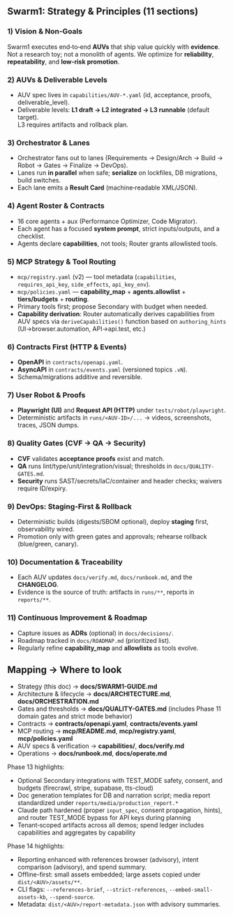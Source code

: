 ## Swarm1: Strategy & Principles (11 sections)

### 1) Vision & Non‑Goals

Swarm1 executes end‑to‑end **AUVs** that ship value quickly with **evidence**. Not a research toy; not a monolith of agents.
We optimize for **reliability**, **repeatability**, and **low-risk promotion**.

### 2) AUVs & Deliverable Levels

- AUV spec lives in `capabilities/AUV-*.yaml` (id, acceptance, proofs, deliverable_level).
- Deliverable levels: **L1 draft → L2 integrated → L3 runnable** (default target).  
  L3 requires artifacts and rollback plan.

### 3) Orchestrator & Lanes

- Orchestrator fans out to lanes (Requirements → Design/Arch → Build → Robot → Gates → Finalize → DevOps).
- Lanes run **in parallel** when safe; **serialize** on lockfiles, DB migrations, build switches.
- Each lane emits a **Result Card** (machine‑readable XML/JSON).

### 4) Agent Roster & Contracts

- 16 core agents + aux (Performance Optimizer, Code Migrator).
- Each agent has a focused **system prompt**, strict inputs/outputs, and a checklist.
- Agents declare **capabilities**, not tools; Router grants allowlisted tools.

### 5) MCP Strategy & Tool Routing

- `mcp/registry.yaml` (v2) — tool metadata (`capabilities`, `requires_api_key`, `side_effects`, `api_key_env`).
- `mcp/policies.yaml` — **capability_map** + **agents.allowlist** + **tiers/budgets** + **routing**.
- Primary tools first; propose Secondary with budget when needed.
- **Capability derivation**: Router automatically derives capabilities from AUV specs via `deriveCapabilities()` function based on `authoring_hints` (UI→browser.automation, API→api.test, etc.)

### 6) Contracts First (HTTP & Events)

- **OpenAPI** in `contracts/openapi.yaml`.
- **AsyncAPI** in `contracts/events.yaml` (versioned topics `.vN`).
- Schema/migrations additive and reversible.

### 7) User Robot & Proofs

- **Playwright (UI)** and **Request API (HTTP)** under `tests/robot/playwright`.
- Deterministic artifacts in `runs/<AUV-ID>/...` → videos, screenshots, traces, JSON dumps.

### 8) Quality Gates (CVF → QA → Security)

- **CVF** validates **acceptance proofs** exist and match.
- **QA** runs lint/type/unit/integration/visual; thresholds in `docs/QUALITY-GATES.md`.
- **Security** runs SAST/secrets/IaC/container and header checks; waivers require ID/expiry.

### 9) DevOps: Staging‑First & Rollback

- Deterministic builds (digests/SBOM optional), deploy **staging** first, observability wired.
- Promotion only with green gates and approvals; rehearse rollback (blue/green, canary).

### 10) Documentation & Traceability

- Each AUV updates `docs/verify.md`, `docs/runbook.md`, and the **CHANGELOG**.
- Evidence is the source of truth: artifacts in `runs/**`, reports in `reports/**`.

### 11) Continuous Improvement & Roadmap

- Capture issues as **ADRs** (optional) in `docs/decisions/`.
- Roadmap tracked in `docs/ROADMAP.md` (prioritized list).
- Regularly refine **capability_map** and **allowlists** as tools evolve.

## Mapping → Where to look

- Strategy (this doc) → **docs/SWARM1-GUIDE.md**
- Architecture & lifecycle → **docs/ARCHITECTURE.md**, **docs/ORCHESTRATION.md**
- Gates and thresholds → **docs/QUALITY-GATES.md** (includes Phase 11 domain gates and strict mode behavior)
- Contracts → **contracts/openapi.yaml**, **contracts/events.yaml**
- MCP routing → **mcp/README.md**, **mcp/registry.yaml**, **mcp/policies.yaml**
- AUV specs & verification → **capabilities/**, **docs/verify.md**
- Operations → **docs/runbook.md**, **docs/operate.md**

Phase 13 highlights:

- Optional Secondary integrations with TEST_MODE safety, consent, and budgets (firecrawl, stripe, supabase, tts-cloud)
- Doc generation templates for DB and narration script; media report standardized under `reports/media/production_report.*`
- Claude path hardened (proper `input_spec`, consent propagation, hints), and router TEST_MODE bypass for API keys during planning
- Tenant‑scoped artifacts across all demos; spend ledger includes capabilities and aggregates by capability

Phase 14 highlights:

- Reporting enhanced with references browser (advisory), intent comparison (advisory), and spend summary.
- Offline-first: small assets embedded; large assets copied under `dist/<AUV>/assets/**`.
- CLI flags: `--references-brief`, `--strict-references`, `--embed-small-assets-kb`, `--spend-source`.
- Metadata: `dist/<AUV>/report-metadata.json` with advisory summaries.
